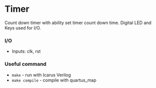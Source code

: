 # Timer

Count down timer with ability set timer count down time.
Digital LED and Keys used for I/O.

### I/O
* Inputs: clk, rst

### Useful command
* `make` - run with Icarus Verilog
* `make compile` - compile with  quartus_map 
